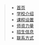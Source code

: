 >* [首页](README.md)
>* [学校介绍](about.md)
>* [课程设置](courses.md)
>* [师资力量](faculty.md)
>* [招生信息](admissions.md)
>* [联系方式](contact.md)